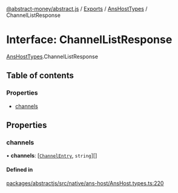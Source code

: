 [@abstract-money/abstract.js](../README.md) / [Exports](../modules.md) / [AnsHostTypes](../modules/AnsHostTypes.md) / ChannelListResponse

# Interface: ChannelListResponse

[AnsHostTypes](../modules/AnsHostTypes.md).ChannelListResponse

## Table of contents

### Properties

- [channels](AnsHostTypes.ChannelListResponse.md#channels)

## Properties

### channels

• **channels**: [[`ChannelEntry`](AnsHostTypes.ChannelEntry.md), `string`][]

#### Defined in

[packages/abstractjs/src/native/ans-host/AnsHost.types.ts:220](https://github.com/Abstract-OS/abstract.js/blob/c46b309/packages/abstractjs/src/native/ans-host/AnsHost.types.ts#L220)
